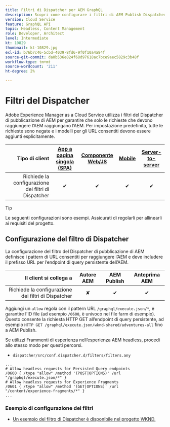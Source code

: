 ```yaml
---
title: Filtri di Dispatcher per AEM GraphQL
description: Scopri come configurare i filtri di AEM Publish Dispatcher per l’utilizzo con AEM GraphQL.
version: Cloud Service
feature: GraphQL API
topic: Headless, Content Management
role: Developer, Architect
level: Intermediate
kt: 10829
thumbnail: kt-10829.jpg
exl-id: b76b7c46-5cbd-4039-8fd6-9f0f10a4a84f
source-git-commit: da0b536e824f68d97618ac7bce9aec5829c3b48f
workflow-type: tm+mt
source-wordcount: '211'
ht-degree: 2%

---
```


# Filtri del Dispatcher

Adobe Experience Manager as a Cloud Service utilizza i filtri del Dispatcher di pubblicazione di AEM per garantire che solo le richieste che devono raggiungere l’AEM raggiungano l’AEM. Per impostazione predefinita, tutte le richieste sono negate e i modelli per gli URL consentiti devono essere aggiunti esplicitamente.

| Tipo di client | [App a pagina singola (SPA)](../spa.md) | [Componente Web/JS](../web-component.md) | [Mobile](../mobile.md) | [Server-to-server](../server-to-server.md) |
|------------------------------------------:|:---------------------:|:----------------:|:---------:|:----------------:|
| Richiede la configurazione dei filtri di Dispatcher | ✔ | ✔ | ✔ | ✔ |

>[!TIP]
>
> Le seguenti configurazioni sono esempi. Assicurati di regolarli per allinearli ai requisiti del progetto.

## Configurazione del filtro di Dispatcher

La configurazione del filtro del Dispatcher di pubblicazione di AEM definisce i pattern di URL consentiti per raggiungere l’AEM e deve includere il prefisso URL per l’endpoint di query persistente dell’AEM.

| Il client si collega a | Autore AEM | AEM Publish | Anteprima AEM |
|------------------------------------------:|:----------:|:-------------:|:-------------:|
| Richiede la configurazione dei filtri di Dispatcher | ✘ | ✔ | ✔ |

Aggiungi un `allow` regola con il pattern URL `/graphql/execute.json/*`, e garantire l&#39;ID file (ad esempio `/0600`, è univoco nel file farm di esempio).
Questo consente la richiesta HTTP GET all’endpoint di query persistente, ad esempio `HTTP GET /graphql/execute.json/wknd-shared/adventures-all` fino a AEM Publish.

Se utilizzi Frammenti di esperienza nell’esperienza AEM headless, procedi allo stesso modo per questi percorsi.

+ `dispatcher/src/conf.dispatcher.d/filters/filters.any`

```
...
# Allow headless requests for Persisted Query endpoints
/0600 { /type "allow" /method '(POST|OPTIONS)' /url "/graphql/execute.json/*" }
# Allow headless requests for Experience Fragments
/0601 { /type "allow" /method '(GET|OPTIONS)' /url "/content/experience-fragments/*" }
...
```

### Esempio di configurazione dei filtri

+ [Un esempio del filtro di Dispatcher è disponibile nel progetto WKND.](https://github.com/adobe/aem-guides-wknd/blob/main/dispatcher/src/conf.dispatcher.d/filters/filters.any#L28)
